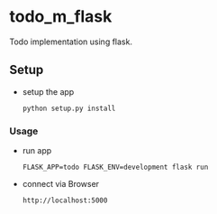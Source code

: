 # todo_m_flask
Todo implementation using flask.

## Setup
* setup the app
  ```
  python setup.py install
  ```

### Usage
* run app  
  ```
  FLASK_APP=todo FLASK_ENV=development flask run
  ```
* connect via Browser
  ```
  http://localhost:5000
  ```
